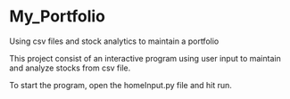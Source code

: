 # My_Portfolio
Using csv files and stock analytics to maintain a portfolio

This project consist of an interactive program using user input to maintain and analyze stocks from csv file.

To start the program, open the homeInput.py file and hit run.
